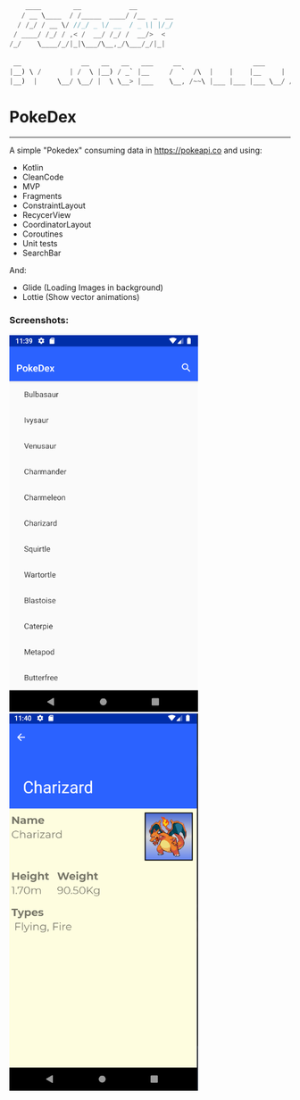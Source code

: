 ```java
    ____        __            __         
   / __ \____  / /_____  ____/ /__  _  __
  / /_/ / __ \/ //_/ _ \/ __  / _ \| |/_/
 / ____/ /_/ / ,< /  __/ /_/ /  __/>  <  
/_/    \____/_/|_|\___/\__,_/\___/_/|_|  

 __               __   __   __   ___     __                  ___           
|__) \ /       | /  \ |__) / _` |__     /  `  /\  |    |    |__     |  /\  
|__)  |     \__/ \__/ |  \ \__> |___    \__, /~~\ |___ |___ |___ \__/ /~~\ 

```


# PokeDex
----------
A simple "Pokedex" consuming data in https://pokeapi.co and using:

- Kotlin<br>
- CleanCode<br>
- MVP <br>
- Fragments<br>
- ConstraintLayout<br>
- RecycerView <br>
- CoordinatorLayout<br>
- Coroutines <br>
- Unit tests <br>
- SearchBar <br>

And:
- Glide (Loading Images in background) <br>
- Lottie (Show vector animations)<br>

### Screenshots:
![Screenshot 1](docs/screenshot_1.png) ![Screenshot 2](docs/screenshot_2.png)



